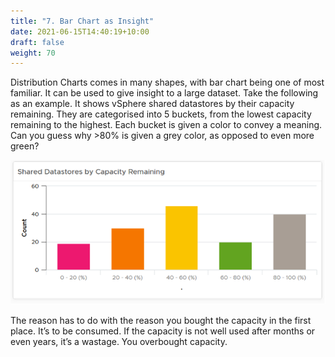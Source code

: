 ```yaml
---
title: "7. Bar Chart as Insight"
date: 2021-06-15T14:40:19+10:00
draft: false
weight: 70
---
```


Distribution Charts comes in many shapes, with bar chart being one of most familiar. It can be used to give insight to a large dataset. Take the following as an example. It shows vSphere shared datastores by their capacity remaining. They are categorised into 5 buckets, from the lowest capacity remaining to the highest. Each bucket is given a color to convey a meaning. Can you guess why >80% is given a grey color, as opposed to even more green? 

![](3.1.7-fig-1.png)

The reason has to do with the reason you bought the capacity in the first place. It’s to be consumed. If the capacity is not well used after months or even years, it’s a wastage. You overbought capacity.